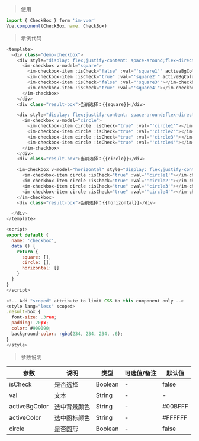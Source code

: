 > 使用

```js
import { CheckBox } form 'im-vuer'
Vue.component(CheckBox.name, CheckBox)
```

> 示例代码

```js
<template>
  <div class="demo-checkbox">
    <div style="display: flex;justify-content: space-around;flex-direction: column;padding: 20px;">
      <im-checkbox v-model="square">
        <im-checkbox-item :isCheck="false" :val="'square1'" activeBgColor="#ff71e0" activeColor="#00ff37"></im-checkbox-item>
        <im-checkbox-item :isCheck="true" :val="'square2'" activeBgColor="#f00" activeColor="#fbff00"></im-checkbox-item>
        <im-checkbox-item :isCheck="false" :val="'square3'"></im-checkbox-item>
        <im-checkbox-item :isCheck="true" :val="'square4'"></im-checkbox-item>
      </im-checkbox>
    </div>
    <div class="result-box">当前选择：{{square}}</div>

    <div style="display: flex;justify-content: space-around;flex-direction: column;padding: 20px;">
      <im-checkbox v-model="circle">
        <im-checkbox-item circle :isCheck="true" :val="'circle1'"></im-checkbox-item>
        <im-checkbox-item circle :isCheck="true" :val="'circle2'"></im-checkbox-item>
        <im-checkbox-item circle :isCheck="true" :val="'circle3'"></im-checkbox-item>
        <im-checkbox-item circle :isCheck="true" :val="'circle4'"></im-checkbox-item>
      </im-checkbox>
    </div>
    <div class="result-box">当前选择：{{circle}}</div>

    <im-checkbox v-model="horizontal" style="display: flex;justify-content: space-around;">
      <im-checkbox-item circle :isCheck="true" :val="'circle1'"></im-checkbox-item>
      <im-checkbox-item circle :isCheck="true" :val="'circle2'"></im-checkbox-item>
      <im-checkbox-item circle :isCheck="true" :val="'circle3'"></im-checkbox-item>
      <im-checkbox-item circle :isCheck="true" :val="'circle4'"></im-checkbox-item>
    </im-checkbox>
    <div class="result-box">当前选择：{{horizontal}}</div>

  </div>
</template>

<script>
export default {
  name: 'checkbox',
  data () {
    return {
      square: [],
      circle: [],
      horizontal: []
    }
  }
}
</script>

<!-- Add "scoped" attribute to limit CSS to this component only -->
<style lang="less" scoped>
.result-box {
  font-size: .3rem;
  padding: 20px;
  color: #909090;
  background-color: rgba(234, 234, 234, .6);
}
</style>

```
> 参数说明
<div>
  <table>
    <thead>
      <tr>
        <th>参数</th> 
        <th>说明</th> 
        <th>类型</th> 
        <th>可选值/备注</th> 
        <th>默认值</th>
      </tr>
    </thead> 
    <tbody>
      <tr>
        <td>isCheck</td> 
        <td>是否选择</td> 
        <td>Boolean</td> 
        <td>-</td> 
        <td>false</td>
      </tr><tr>
        <td>val</td> 
        <td>文本</td> 
        <td>String</td> 
        <td>-</td> 
        <td>-</td>
      </tr><tr>
        <td>activeBgColor</td> 
        <td>选中背景颜色</td> 
        <td>String</td> 
        <td>-</td> 
        <td>#00BFFF</td>
      </tr><tr>
        <td>activeColor</td> 
        <td>选中图标颜色</td> 
        <td>String</td> 
        <td>-</td> 
        <td>#FFFFFF</td>
      </tr><tr>
        <td>circle</td> 
        <td>是否圆形</td> 
        <td>Boolean</td> 
        <td>-</td> 
        <td>false</td>
      </tr>
    </tbody>
  </table>
</div>